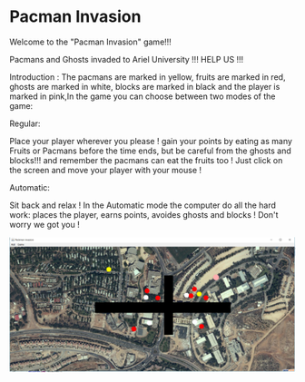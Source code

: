 # Pacman Invasion
Welcome to the "Pacman Invasion" game!!!

Pacmans and Ghosts invaded to Ariel University !!! HELP US !!!

Introduction : The pacmans are marked in yellow, fruits are marked in red, ghosts are marked in white, blocks are marked in black and the player is marked in pink,In the game you can choose between two modes of the game:

Regular:

Place your player wherever you please ! gain your points by eating as many Fruits or Pacmans before the time ends,
but be careful from the ghosts and blocks!!! and remember the pacmans can eat the fruits too ! Just click on the screen and move your player with your mouse !

Automatic:

Sit back and relax ! In the Automatic mode the computer do all the hard work: places the player, earns points,
avoides ghosts and blocks ! Don't worry we got you !

<img src="image/game.png">

